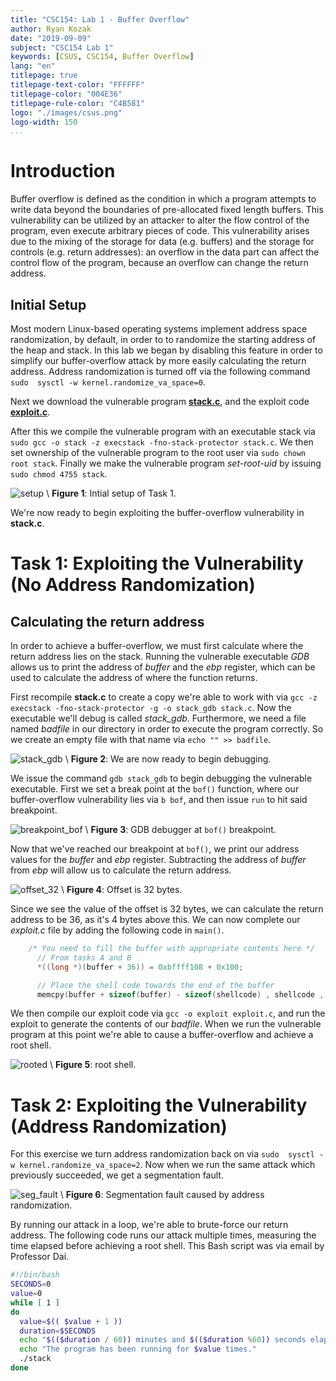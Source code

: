 ```yaml
---
title: "CSC154: Lab 1 - Buffer Overflow"
author: Ryan Kozak
date: "2019-09-09"
subject: "CSC154 Lab 1"
keywords: [CSUS, CSC154, Buffer Overflow]
lang: "en"
titlepage: true
titlepage-text-color: "FFFFFF"
titlepage-color: "004E36"
titlepage-rule-color: "C4B581"
logo: "./images/csus.png"
logo-width: 150
...
```


# Introduction
Buffer overflow is defined as the condition in which a program attempts to write data beyond the boundaries of pre-allocated fixed length buffers. This vulnerability can be utilized by an attacker to alter the flow control of the program, even execute arbitrary pieces of code. This vulnerability arises due to the mixing of the storage for data (e.g. buffers) and the storage for controls (e.g. return addresses): an overflow in the data part can affect the control flow of the program, because an overflow can change the return address.

## Initial Setup
Most modern Linux-based operating systems implement address space randomization, by default, in order to to randomize the starting address of the heap and stack. In this lab we began by disabling this feature in order to simplify our buffer-overflow attack by more easily calculating the return address. Address randomization is turned off via the following command `sudo  sysctl -w kernel.randomize_va_space=0`.

Next we download the vulnerable program **[stack.c](http://www.cis.syr.edu/~wedu/seed/Labs_12.04/Software/Buffer_Overflow/files/stack.c)**, and the exploit code **[exploit.c](http://www.cis.syr.edu/~wedu/seed/Labs_12.04/Software/Buffer_Overflow/files/exploit.c)**.

After this we compile the vulnerable program with an executable stack via `sudo gcc -o stack -z execstack -fno-stack-protector stack.c`. We then set ownership of the vulnerable program to the root user via `sudo chown root stack`. Finally we make the vulnerable program *set-root-uid* by issuing `sudo chmod 4755 stack`.

![setup](./images/setup.png)
\ **Figure 1**: Intial setup of Task 1.

We're now ready to begin exploiting the buffer-overflow vulnerability in **stack.c**.

# Task 1: Exploiting the Vulnerability (No Address Randomization)

## Calculating the return address
In order to achieve a buffer-overflow, we must first calculate where the return address lies on the stack. Running the vulnerable executable *GDB* allows us to print the address of *buffer* and the *ebp* register, which can be used to calculate the address of where the function returns.

First recompile **stack.c** to create a copy we're able to work with via `gcc -z execstack -fno-stack-protector -g -o stack_gdb stack.c`. Now the executable we'll debug is called *stack_gdb*. Furthermore, we need a file named *badfile* in our directory in order to execute the program correctly. So we create an empty file with that name via `echo "" >> badfile`.

![stack_gdb](./images/stack_gdb.png)
\ **Figure 2**: We are now ready to begin debugging.

We issue the command `gdb stack_gdb` to begin debugging the vulnerable executable. First we set a break point at the `bof()` function, where our buffer-overflow vulnerability lies via `b bof`, and then issue `run` to hit said breakpoint.

![breakpoint_bof](./images/breakpoint_bof.png)
\ **Figure 3**: GDB debugger at `bof()` breakpoint.

Now that we've reached our breakpoint at `bof()`, we print our address values for the *buffer* and *ebp* register. Subtracting the address of *buffer* from *ebp* will allow us to calculate the return address.

![offset_32](./images/offset_32.png)
\ **Figure 4**: Offset is 32 bytes.

Since we see the value of the offset is 32 bytes, we can calculate the return address to be 36, as it's 4 bytes above this. We can now complete our *exploit.c* file by adding the following code in `main()`.


```c
    /* You need to fill the buffer with appropriate contents here */
	  // From tasks A and B
	  *((long *)(buffer + 36)) = 0xbffff108 + 0x100;

	  // Place the shell code towards the end of the buffer
	  memcpy(buffer + sizeof(buffer) - sizeof(shellcode) , shellcode , sizeof(shellcode));
```


We then compile our exploit code via `gcc -o exploit exploit.c`, and run the exploit to generate the contents of our *badfile*. When we run the vulnerable program at this point we're able to cause a buffer-overflow and achieve a root shell.

![rooted](./images/rooted_1.png)
\ **Figure 5**: root shell.


# Task 2: Exploiting the Vulnerability (Address Randomization)
For this exercise we turn address randomization back on via `sudo  sysctl -w kernel.randomize_va_space=2`. Now when we run the same attack which previously succeeded, we get a segmentation fault.

![seg_fault](./images/seg_fault.png)
\ **Figure 6**: Segmentation fault caused by address randomization.


By running our attack in a loop, we're able to brute-force our return address. The following code runs our attack multiple times, measuring the time elapsed before achieving a root shell. This Bash script was via email by Professor Dai.

```bash
#!/bin/bash
SECONDS=0
value=0
while [ 1 ]
do
  value=$(( $value + 1 ))
  duration=$SECONDS
  echo "$(($duration / 60)) minutes and $(($duration %60)) seconds elapsed."
  echo "The program has been running for $value times."
  ./stack
done
```
